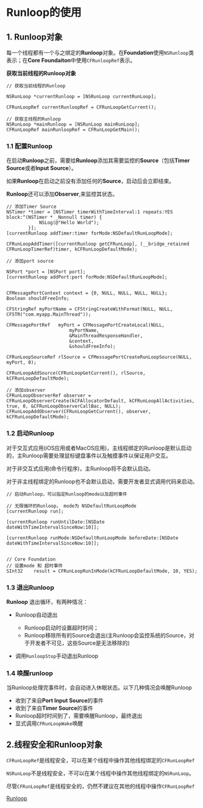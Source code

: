 # Runloop的使用

## 1. Runloop对象

每一个线程都有一个与之绑定的**Runloop**对象。在**Foundation**使用`NSRunloop`类表示；在**Core Foundaiton**中使用`CFRunloopRef`表示。

**获取当前线程的Runloop对象**

```objc
// 获取当前线程的Runloop

NSRunLoop *currentRunloop = [NSRunLoop currentRunLoop];

CFRunLoopRef currentRunloopRef = CFRunLoopGetCurrent();

// 获取主线程的Runloop
NSRunLoop *mainRunloop = [NSRunLoop mainRunLoop];
CFRunLoopRef mainRunloopRef = CFRunLoopGetMain();

```

### 1.1 配置Runloop

在启动**Runloop**之前，需要给**Runloop**添加其需要监控的**Source**（包括**Timer Source**或者**Input Source**）。 

如果**Runloop**在启动之前没有添加任何的**Source**，启动后会立即结束。

**Runloop**还可以添加**Observer**,来监控其状态。

```objc
// 添加Timer Source
NSTimer *timer = [NSTimer timerWithTimeInterval:1 repeats:YES block:^(NSTimer * _Nonnull timer) {
            NSLog(@"Hello World");
        }];
[currentRunloop addTimer:timer forMode:NSDefaultRunLoopMode];
        
CFRunLoopAddTimer([currentRunloop getCFRunLoop], (__bridge_retained CFRunLoopTimerRef)timer, kCFRunLoopDefaultMode);

// 添加port source

NSPort *port = [NSPort port];
[currentRunloop addPort:port forMode:NSDefaultRunLoopMode];


CFMessagePortContext context = {0, NULL, NULL, NULL, NULL};
Boolean shouldFreeInfo;
        
CFStringRef myPortName = CFStringCreateWithFormat(NULL, NULL, CFSTR("com.myapp.MainThread"));
        
CFMessagePortRef   myPort = CFMessagePortCreateLocal(NULL,
                       myPortName,
                       &MainThreadResponseHandler,
                       &context,
                       &shouldFreeInfo);
        
CFRunLoopSourceRef rlSource = CFMessagePortCreateRunLoopSource(NULL, myPort, 0);
        
CFRunLoopAddSource(CFRunLoopGetCurrent(), rlSource, kCFRunLoopDefaultMode);

// 添加observer
CFRunLoopObserverRef observer = CFRunLoopObserverCreate(kCFAllocatorDefault, kCFRunLoopAllActivities, true, 0, &CFRunLoopObserverCallBac, NULL);
CFRunLoopAddObserver(CFRunLoopGetCurrent(), observer, kCFRunLoopDefaultMode);
```


### 1.2 启动Runloop

对于交互式应用(iOS应用或者MacOS应用)，主线程绑定的Runloop是默认启动的，主Runloop需要处理鼠标键盘事件以及触摸事件以保证用户交互。

对于非交互式应用(命令行程序)，主Runloop将不会默认启动。

对于非主线程绑定的Runloop也不会默认启动，需要开发者显式调用代码来启动。

```objc
// 启动Runloop，可以指定Runloop的mode以及超时事件 

// 无限循环的Runloop， mode为 NSDefaultRunLoopMode
[currentRunloop run];

[currentRunloop runUntilDate:[NSDate dateWithTimeIntervalSinceNow:10]];
        
[currentRunloop runMode:NSDefaultRunLoopMode beforeDate:[NSDate dateWithTimeIntervalSinceNow:10]];


// Core Foundation
// 设置mode 和 超时事件
SInt32    result = CFRunLoopRunInMode(kCFRunLoopDefaultMode, 10, YES);
```

### 1.3 退出Runloop

**Runloop** 退出循环，有两种情况：

- Runloop自动退出
   
    - Runloop启动时设置超时时间；
    - Runloop移除所有的Source会退出(主Runloop会监控系统的Source，对于开发者不可见，这些Source是无法移除的)


- 调用`RunloopStop`手动退出Runloop

### 1.4 唤醒runloop

当Runloop处理完事件时，会自动进入休眠状态。以下几种情况会唤醒Runloop

- 收到了来自**Port Input Source**的事件
- 收到了来自**Timer Source**的事件
- Runloop超时时间到了，需要唤醒Runloop，最终退出
- 显式调用`CFRunLoopWake`唤醒


## 2.线程安全和Runloop对象

`CFRunLoopRef`是线程安全，可以在某个线程中操作其他线程绑定的`CFRunLoopRef`

`NSRunLoop`不是线程安全，不可以在某个线程中操作其他线程绑定的`NSRunLoop`。

尽管`CFRunLoopRef`是线程安全的，仍然不建议在其他的线程中操作`CFRunLoopRef`


[Runloop](https://developer.apple.com/library/archive/documentation/Cocoa/Conceptual/Multithreading/RunLoopManagement/RunLoopManagement.html#//apple_ref/doc/uid/10000057i-CH16-SW22)